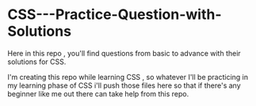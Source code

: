 # CSS---Practice-Question-with-Solutions
Here in this repo , you'll find questions from basic to advance with their solutions for CSS. 

I'm creating this repo while learning CSS , so whatever I'll be practicing in my learning phase of CSS i'll push those files here so that if there's any beginner like me out there can take help from this repo.
